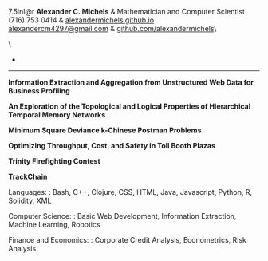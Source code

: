 <span>7.5in</span><span>l@r</span> **Alexander C. Michels** &
Mathematician and Computer Scientist\
(716) 753 0414 &
[alexandermichels.github.io](http://alexandermichels.github.io)\
alexandercm4297@gmail.com &
[github.com/alexandermichels](http://github.com/alexandermichels)\

\

-   

-   -   -   -   -   

**Information Extraction and Aggregation from Unstructured Web Data for
Business Profiling**

**An Exploration of the Topological and Logical Properties of
Hierarchical Temporal Memory Networks**

**Minimum Square Deviance k-Chinese Postman Problems**

**Optimizing Throughput, Cost, and Safety in Toll Booth Plazas**

**Trinity Firefighting Contest**

**TrackChain**

Languages:
:   Bash, C++, Clojure, CSS, HTML, Java, Javascript, Python, R,
    Solidity, XML

Computer Science:
:   Basic Web Development, Information Extraction, Machine Learning,
    Robotics

Finance and Economics:
:   Corporate Credit Analysis, Econometrics, Risk Analysis



